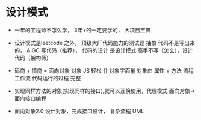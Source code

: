 # 设计模式

- 一年的工程师不怎么学， 3年+的一定要学的， 大项目宝典
- 设计模式是leetcode 之外， 顶级大厂代码能力的测试题
    抽象 代码不是写出来的， AIGC 写代码（推荐）， 代码的设计
    是设计模式
    高手不写（怎么），设计代码（架构师）

- 码商 + 情商  =  面向对象
    对象 JS  轻松  {}  对象字面量
    对象由 属性 + 方法 
    流程   工作流   代码运行的过程   完整  

- 实现同样方法的对象(实现同样的接口),就可以互换使用，代理模式
    面向对象->面向接口编程
- 面向对象2.0  设计对象，完成接口设计， 复杂流程  UML